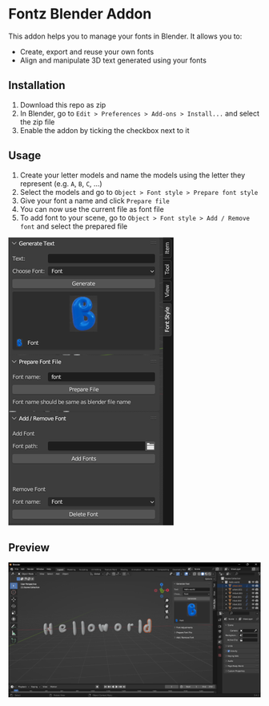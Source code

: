 # Fontz Blender Addon

This addon helps you to manage your fonts in Blender. It allows you to:

- Create, export and reuse your own fonts
- Align and manipulate 3D text generated using your fonts

## Installation

1. Download this repo as zip
2. In Blender, go to `Edit > Preferences > Add-ons > Install...` and select the zip file
3. Enable the addon by ticking the checkbox next to it

## Usage

1. Create your letter models and name the models using the letter they represent (e.g. `A`, `B`, `C`, ...)
2. Select the models and go to `Object > Font style > Prepare font style`
3. Give your font a name and click `Prepare file`
4. You can now use the current file as font file
5. To add font to your scene, go to `Object > Font style > Add / Remove font` and select the prepared file

![demo](https://github.com/meraf00/fontz/blob/main/demo/tab.png?raw=true)

## Preview

![demo](https://github.com/meraf00/fontz/blob/main/demo/demo.png?raw=true)
